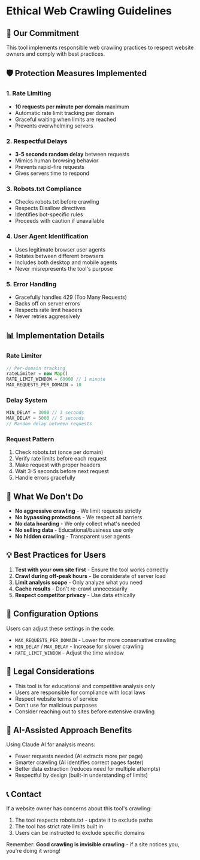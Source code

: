 # Ethical Web Crawling Guidelines

## 🤝 Our Commitment

This tool implements responsible web crawling practices to respect website owners and comply with best practices.

## 🛡️ Protection Measures Implemented

### 1. Rate Limiting
- **10 requests per minute per domain** maximum
- Automatic rate limit tracking per domain
- Graceful waiting when limits are reached
- Prevents overwhelming servers

### 2. Respectful Delays
- **3-5 seconds random delay** between requests
- Mimics human browsing behavior
- Prevents rapid-fire requests
- Gives servers time to respond

### 3. Robots.txt Compliance
- Checks robots.txt before crawling
- Respects Disallow directives
- Identifies bot-specific rules
- Proceeds with caution if unavailable

### 4. User Agent Identification
- Uses legitimate browser user agents
- Rotates between different browsers
- Includes both desktop and mobile agents
- Never misrepresents the tool's purpose

### 5. Error Handling
- Gracefully handles 429 (Too Many Requests)
- Backs off on server errors
- Respects rate limit headers
- Never retries aggressively

## 📊 Implementation Details

### Rate Limiter
```javascript
// Per-domain tracking
rateLimiter = new Map()
RATE_LIMIT_WINDOW = 60000 // 1 minute
MAX_REQUESTS_PER_DOMAIN = 10
```

### Delay System
```javascript
MIN_DELAY = 3000 // 3 seconds
MAX_DELAY = 5000 // 5 seconds
// Random delay between requests
```

### Request Pattern
1. Check robots.txt (once per domain)
2. Verify rate limits before each request
3. Make request with proper headers
4. Wait 3-5 seconds before next request
5. Handle errors gracefully

## 🚫 What We Don't Do

- **No aggressive crawling** - We limit requests strictly
- **No bypassing protections** - We respect all barriers
- **No data hoarding** - We only collect what's needed
- **No selling data** - Educational/business use only
- **No hidden crawling** - Transparent user agents

## 💡 Best Practices for Users

1. **Test with your own site first** - Ensure the tool works correctly
2. **Crawl during off-peak hours** - Be considerate of server load
3. **Limit analysis scope** - Only analyze what you need
4. **Cache results** - Don't re-crawl unnecessarily
5. **Respect competitor privacy** - Use data ethically

## 🔧 Configuration Options

Users can adjust these settings in the code:
- `MAX_REQUESTS_PER_DOMAIN` - Lower for more conservative crawling
- `MIN_DELAY` / `MAX_DELAY` - Increase for slower crawling
- `RATE_LIMIT_WINDOW` - Adjust the time window

## 📝 Legal Considerations

- This tool is for educational and competitive analysis only
- Users are responsible for compliance with local laws
- Respect website terms of service
- Don't use for malicious purposes
- Consider reaching out to sites before extensive crawling

## 🤖 AI-Assisted Approach Benefits

Using Claude AI for analysis means:
- Fewer requests needed (AI extracts more per page)
- Smarter crawling (AI identifies correct pages faster)
- Better data extraction (reduces need for multiple attempts)
- Respectful by design (built-in understanding of limits)

## 📞 Contact

If a website owner has concerns about this tool's crawling:
1. The tool respects robots.txt - update it to exclude paths
2. The tool has strict rate limits built in
3. Users can be instructed to exclude specific domains

Remember: **Good crawling is invisible crawling** - if a site notices you, you're doing it wrong!